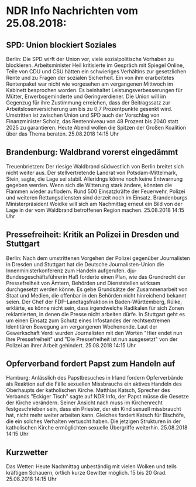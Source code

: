 # NDR Info Nachrichten vom 25.08.2018:


## SPD: Union blockiert Soziales
Berlin: Die SPD wirft der Union vor, viele sozialpolitische Vorhaben zu blockieren. Arbeitsminister Heil kritisierte im Gespräch mit Spiegel Online, Teile von CDU und CSU hätten ein schwieriges Verhältins zur gesetzlichen Rente und zu Fragen der sozialen Sicherheit. Ein von ihm erarbeitetes Rentenpaket war nicht wie vorgesehen am vergangenen Mittwoch im Kabinett besprochen worden. Es beinhaltet Leistungsverbesserungen für Mütter, Erwerbsgeminderte und Geringverdiener. Die Union will im Gegenzug für ihre Zustimmung erreichen, dass der Beitragssatz zur Arbeitslosenversicherung um bis zu 0,7 Prozentpunkte gesenkt wird. Umstritten ist zwischen Union und SPD auch der Vorschlag von Finanzminister Scholz, das Rentenniveau von 48 Prozent bis 2040 statt 2025 zu garantieren. Heute Abend wollen die Spitzen der Großen Koalition über das Thema beraten. 25.08.2018 14:15 Uhr 

## Brandenburg: Waldbrand vorerst eingedämmt
Treuenbrietzen: Der riesige Waldbrand südwestlich von Berlin breitet sich nicht weiter aus. Der stellvertretende Landrat von Potsdam-Mittelmark, Stein, sagte, die Lage sei stabil. Alleridngs könne noch keine Entwarnung gegeben werden. Wenn sich die Witterung stark ändere, könnten die Flammen wieder auflodern. Rund 500 Einsatzkräfte der Feuerwehr, Polizei und weiteren Rettungsdiensten sind derzeit noch im Einsatz. Brandenburgs Ministerpräsident Woidke will sich am Nachmittag erneut ein Bild von der Lage in der vom Waldbrand betroffenen Region machen. 25.08.2018 14:15 Uhr 

## Pressefreiheit: Kritik an Polizei in Dresden und Stuttgart
Berlin: Nach dem umstrittenen Vorgehen der Polizei gegenüber Journalisten in Dresden und Stuttgart hat die Deutsche Journalisten-Union die Innenministerkonferenz zum Handeln aufgerufen. dju-Bundesgeschäftsführerin Haß forderte einen Plan, wie das Grundrecht der Pressefreiheit von Ämtern, Behörden und Dienststellen wirksam durchgesetzt werden könne. Es gebe Grundsätze der Zusammenarbeit von Staat und Medien, die offenbar in den Behörden nicht hinreichend bekannt seien. Der Chef der FDP-Landtagsfraktion in Baden-Württemberg, Rülke, erklärte, es könne nicht sein, dass irgendwelche Radikalen für sich Zonen reklamierten, in denen die Presse nicht arbeiten dürfe. In Stuttgart geht es um einen Einsatz zum Schutz eines Infostandes der rechtsextremen Identitären Bewegung am vergangenen Wochenende. Laut der Gewerkschaft Verdi wurden Journalisten mit den Worten "Hier endet nun Ihre Pressefreiheit" und "Die Pressefreiheit ist nun ausgesetzt" von der Polizei an ihrer Arbeit gehindert. 25.08.2018 14:15 Uhr 

## Opferverband fordert Papst zum Handeln auf
Hamburg: Anlässlich des Papstbesuches in Irland fordern Opferverbände als Reaktion auf die Fälle sexuellen Missbrauchs ein aktives Handeln des Oberhaupts der katholischen Kirche. Matthias Katsch, Sprecher des Verbands "Eckiger Tisch" sagte auf NDR Info, der Papst müsse die Gesetze der Kirche verändern. Seiner Ansicht nach muss im Kirchenrecht festgeschrieben sein, dass ein Priester, der ein Kind sexuell missbraucht hat, nicht mehr weiter arbeiten kann. Gleiches fordert Katsch für Bischöfe, die ein solches Verhalten vertuscht haben. Die jetzigen Strukturen in der katholischen Kirche ermöglichten sexuelle Übergriffe weiterhin. 25.08.2018 14:15 Uhr 

## Kurzwetter
Das Wetter:
Heute Nachmittag unbeständig mit vielen Wolken und teils kräftigen Schauern, örtlich kurze Gewitter möglich. 15 bis 20 Grad. 25.08.2018 14:15 Uhr 
